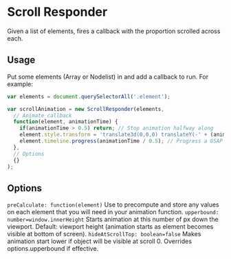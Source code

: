 # Scroll Responder
Given a list of elements, fires a callback with the proportion scrolled across each.

## Usage
Put some elements (Array or Nodelist) in and add a callback to run. For example:

```javascript
var elements = document.querySelectorAll('.element');

var scrollAnimation = new ScrollResponder(elements,
  // Animate callback
  function(element, animationTime) {
    if(animationTime > 0.5) return; // Stop animation halfway along
    element.style.transform = 'translate3d(0,0,0) translateY(-' + (animationTime * 100) + '%)';  // Transform an element for parallax effect
    element.timeline.progress(animationTime / 0.5); // Progress a GSAP timeline
  },
  // Options
  {}
);
```

## Options
`preCalculate: function(element)`
Use to precompute and store any values on each element that you will need in your animation function.
`upperbound: number=window.innerHeight`
Starts animation at this number of px down the viewport. Default: viewport height (animation starts as element becomes visible at bottom of screen).
`hideAtScrollTop: boolean=false`
Makes animation start lower if object will be visible at scroll 0. Overrides options.upperbound if effective.
